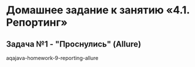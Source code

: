 # Домашнее задание к занятию «4.1. Репортинг»
## Задача №1 - "Проснулись" (Allure)


aqajava-homework-9-reporting-allure
